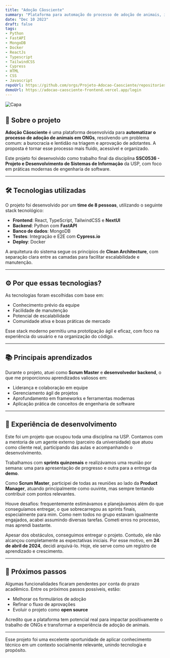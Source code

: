 ```yaml
---
title: "Adoção Cãosciente"
summary: "Plataforma para automação do processo de adoção de animais, incluindo cadastro de pets, usuários, formulários de adoção e muito mais."
date: "Dec 10 2023"
draft: false
tags:
- Python
- FastAPI
- MongoDB
- Docker
- ReactJs
- Typescript
- TailwindCSS
- Cypress
- HTML
- CSS
- Javascript
repoUrl: https://github.com/orgs/Projeto-Adocao-Caosciente/repositories
demoUrl: https://adocao-caosciente-frontend.vercel.app/login
---
```


![Capa](https://i.imgur.com/EkDWUfh.png)

## 🐶 Sobre o projeto

**Adoção Cãosciente** é uma plataforma desenvolvida para **automatizar o processo de adoção de animais em ONGs**, resolvendo um problema comum: a burocracia e lentidão na triagem e aprovação de adotantes. A proposta é tornar esse processo mais fluido, acessível e organizado.

Este projeto foi desenvolvido como trabalho final da disciplina **SSC0536 - Projeto e Desenvolvimento de Sistemas de Informação** da USP, com foco em práticas modernas de engenharia de software.

---

## 🛠️ Tecnologias utilizadas

O projeto foi desenvolvido por um **time de 8 pessoas**, utilizando o seguinte stack tecnológico:

- **Frontend**: React, TypeScript, TailwindCSS e **NextUI**
- **Backend**: Python com **FastAPI**
- **Banco de dados**: MongoDB
- **Testes**: Integração e E2E com **Cypress.io**
- **Deploy**: Docker

A arquitetura do sistema segue os princípios de **Clean Architecture**, com separação clara entre as camadas para facilitar escalabilidade e manutenção.

---

## ⚙️ Por que essas tecnologias?

As tecnologias foram escolhidas com base em:

- Conhecimento prévio da equipe
- Facilidade de manutenção
- Potencial de escalabilidade
- Comunidade ativa e boas práticas de mercado

Esse stack moderno permitiu uma prototipação ágil e eficaz, com foco na experiência do usuário e na organização do código.

---

## 📚 Principais aprendizados

Durante o projeto, atuei como **Scrum Master** e **desenvolvedor backend**, o que me proporcionou aprendizados valiosos em:

- Liderança e colaboração em equipe
- Gerenciamento ágil de projetos
- Aprofundamento em frameworks e ferramentas modernas
- Aplicação prática de conceitos de engenharia de software

---

## 🧠 Experiência de desenvolvimento

Este foi um projeto que ocupou toda uma disciplina na USP. Contamos com a mentoria de um agente externo (parceiro da universidade) que atuou como cliente real, participando das aulas e acompanhando o desenvolvimento.

Trabalhamos com **sprints quinzenais** e realizávamos uma reunião por semana: uma para apresentação de progresso e outra para a entrega da **demo**.

Como **Scrum Master**, participei de todas as reuniões ao lado da **Product Manager**, atuando principalmente como ouvinte, mas sempre tentando contribuir com pontos relevantes.

Houve desafios: frequentemente estimávamos e planejávamos além do que conseguíamos entregar, o que sobrecarregou as sprints finais, especialmente para mim. Como nem todos no grupo estavam igualmente engajados, acabei assumindo diversas tarefas. Cometi erros no processo, mas aprendi bastante.

Apesar dos obstáculos, conseguimos entregar o projeto. Contudo, ele não alcançou completamente as expectativas iniciais. Por esse motivo, em **24 de abril de 2024**, decidi arquivá-lo. Hoje, ele serve como um registro de aprendizado e crescimento.

---

## 🔮 Próximos passos

Algumas funcionalidades ficaram pendentes por conta do prazo acadêmico. Entre os próximos passos possíveis, estão:

- Melhorar os formulários de adoção
- Refinar o fluxo de aprovações
- Evoluir o projeto como **open source**

Acredito que a plataforma tem potencial real para impactar positivamente o trabalho de ONGs e transformar a experiência de adoção de animais.

---

Esse projeto foi uma excelente oportunidade de aplicar conhecimento técnico em um contexto socialmente relevante, unindo tecnologia e propósito.
